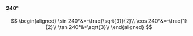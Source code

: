 #### 240°

$$
\begin{aligned}
\sin 240°&=-\frac{\sqrt{3}}{2}\\
\cos 240°&=-\frac{1}{2}\\
\tan 240°&=\sqrt{3}\\
\end{aligned}
$$

